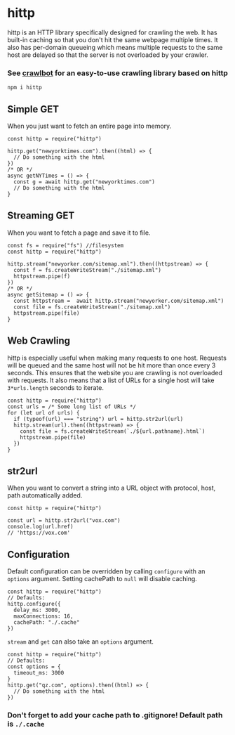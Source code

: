 # hittp

hittp is an HTTP library specifically designed for crawling the web. It has built-in caching so that you don't hit the same webpage multiple times. It also has per-domain queueing which means multiple requests to the same host are delayed so that the server is not overloaded by your crawler.

### See [crawlbot](https://www.npmjs.com/package/crawlbot) for an easy-to-use crawling library based on hittp

`npm i hittp`

## Simple GET
When you just want to fetch an entire page into memory.
```
const hittp = require("hittp")

hittp.get("newyorktimes.com").then((html) => {
  // Do something with the html
})
/* OR */
async getNYTimes = () => {
  const g = await hittp.get("newyorktimes.com")
  // Do something with the html
}
```

## Streaming GET
When you want to fetch a page and save it to file. 
```
const fs = require("fs") //filesystem
const hittp = require("hittp")

hittp.stream("newyorker.com/sitemap.xml").then((httpstream) => {
  const f = fs.createWriteStream("./sitemap.xml")
  httpstream.pipe(f)
})
/* OR */
async getSitemap = () => {
  const httpstream =  await hittp.stream("newyorker.com/sitemap.xml")
  const file = fs.createWriteStream("./sitemap.xml")
  httpstream.pipe(file)
}
```

## Web Crawling
hittp is especially useful when making many requests to one host. Requests will be queued and the same host will not be hit more than once every 3 seconds. This ensures that the website you are crawling is not overloaded with requests. It also means that a list of URLs for a single host will take `3*urls.length` seconds to iterate.
```
const hittp = require("hittp")
const urls = /* Some long list of URLs */
for (let url of urls) {
  if (typeof(url) === "string") url = hittp.str2url(url)
  hittp.stream(url).then((httpstream) => {
    const file = fs.createWriteStream(`./${url.pathname}.html`)
    httpstream.pipe(file)
  })
}
```

## str2url
When you want to convert a string into a URL object with protocol, host, path automatically added.
```
const hittp = require("hittp")

const url = hittp.str2url("vox.com")
console.log(url.href)
// 'https://vox.com'
```

## Configuration
Default configuration can be overridden by calling `configure` with an `options` argument. Setting cachePath to `null` will disable caching.
```
const hittp = require("hittp")
// Defaults:
hittp.configure({
  delay_ms: 3000,
  maxConnections: 16,
  cachePath: "./.cache"
})
```

`stream` and `get` can also take an `options` argument.
```
const hittp = require("hittp")
// Defaults:
const options = {
  timeout_ms: 3000
}
hittp.get("qz.com", options).then((html) => {
  // Do something with the html
})
```

### Don't forget to add your cache path to .gitignore! Default path is `./.cache`